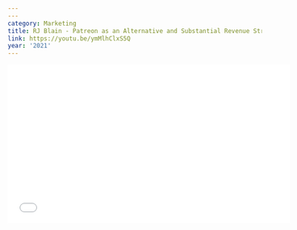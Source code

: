 ```yaml
---
---
category: Marketing
title: RJ Blain - Patreon as an Alternative and Substantial Revenue Stream
link: https://youtu.be/ymMlhClxS5Q
year: '2021'
---
```

<iframe width="560" height="315" src="{{ page.link }}" frameborder="0" allowfullscreen></iframe>
